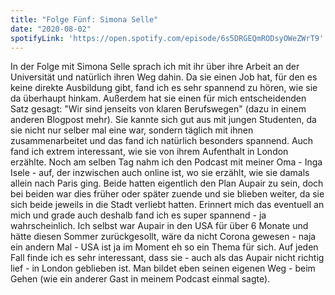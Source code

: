 ```yaml
---
title: "Folge Fünf: Simona Selle"
date: "2020-08-02"
spotifyLink: 'https://open.spotify.com/episode/6s5DRGEQmRODsyOWeZWrT9'
---
```

In der Folge mit Simona Selle sprach ich mit ihr über ihre Arbeit an der Universität und natürlich ihren Weg dahin. Da sie einen Job hat, für den es keine direkte Ausbildung gibt, fand ich es sehr spannend zu hören, wie sie da überhaupt hinkam.
Außerdem hat sie einen für mich entscheidenden Satz gesagt: "Wir sind jenseits von klaren Berufswegen" (dazu in einem anderen Blogpost mehr). Sie kannte sich gut aus mit jungen Studenten, da sie nicht nur selber mal eine war, sondern täglich mit ihnen zusammenarbeitet und das fand ich natürlich besonders spannend.
Auch fand ich extrem interessant, wie sie von ihrem Aufenthalt in London erzählte. Noch am selben Tag nahm ich den Podcast mit meiner Oma - Inga Isele - auf, der inzwischen auch online ist, wo sie erzählt, wie sie damals allein nach Paris ging. Beide hatten eigentlich den Plan Aupair zu sein, doch bei beiden war dies früher oder später zuende und sie blieben weiter, da sie sich beide jeweils in die Stadt verliebt hatten.
Erinnert mich das eventuell an mich und grade auch deshalb fand ich es super spannend - ja wahrscheinlich. Ich selbst war Aupair in den USA für über 6 Monate und hätte diesen Sommer zurückgesollt, wäre da nicht Corona gewesen - naja ein andern Mal - USA ist ja im Moment eh so ein Thema für sich.
Auf jeden Fall finde ich es sehr interessant, dass sie - auch als das Aupair nicht richtig lief - in London geblieben ist. Man bildet eben seinen eigenen Weg - beim Gehen (wie ein anderer Gast in meinem Podcast einmal sagte). 
